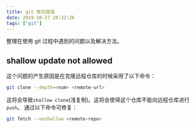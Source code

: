 ```yaml
---
title: git 常见错误
date: 2019-10-27 20:32:26
tags: ["git"]
---
```


整理在使用 git 过程中遇到的问题以及解决方法。

<!--  More -->

## shallow update not allowed

这个问题的产生原因是在克隆远程仓库的时候采用了以下命令：

```bash
git clone --depth=<num> <remote-url>
```

这将会导致`shallow clone`(浅复制)。这将会使得这个仓库不能向远程仓库进行`push`。
通过以下命令可修复：
```bash
git fetch --unshallow <remote-repo>
```

